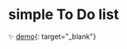 # simple To Do list
:sparkles: [demo](https://imsykim1130.github.io/simple-todo-list/){: target="_blank"}
